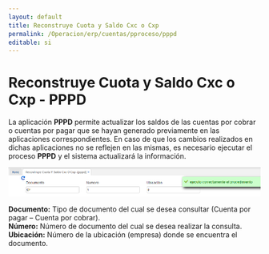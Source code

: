 ```yaml
---
layout: default
title: Reconstruye Cuota y Saldo Cxc o Cxp
permalink: /Operacion/erp/cuentas/pproceso/pppd
editable: si
---
```


# Reconstruye Cuota y Saldo Cxc o Cxp - PPPD


La aplicación **PPPD** permite actualizar los saldos de las cuentas por cobrar o cuentas por pagar que se hayan generado previamente en las aplicaciones correspondientes. En caso de que los cambios realizados en dichas aplicaciones no se reflejen en las mismas, es necesario ejecutar el proceso **PPPD** y el sistema actualizará la información.  


![](PPPD.png)


**Documento:** Tipo de documento del cual se desea consultar (Cuenta por pagar – Cuenta por cobrar).  
**Número:** Número de documento del cual se desea realizar la consulta.  
**Ubicación:** Número de la ubicación (empresa) donde se encuentra el documento.  
